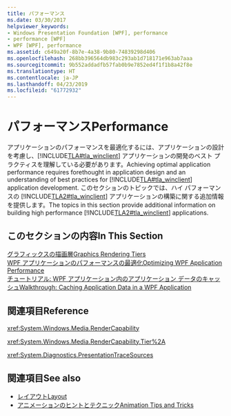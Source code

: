 ```yaml
---
title: パフォーマンス
ms.date: 03/30/2017
helpviewer_keywords:
- Windows Presentation Foundation [WPF], performance
- performance [WPF]
- WPF [WPF], performance
ms.assetid: c649a20f-8b7e-4a38-9b80-74839298d406
ms.openlocfilehash: 268bb396564db983c293ab1d718171e963ab7aaa
ms.sourcegitcommit: 9b552addadfb57fab0b9e7852ed4f1f1b8a42f8e
ms.translationtype: HT
ms.contentlocale: ja-JP
ms.lasthandoff: 04/23/2019
ms.locfileid: "61772932"
---
```

# <a name="performance"></a><span data-ttu-id="35213-102">パフォーマンス</span><span class="sxs-lookup"><span data-stu-id="35213-102">Performance</span></span>
<span data-ttu-id="35213-103">アプリケーションのパフォーマンスを最適化するには、アプリケーションの設計を考慮し、[!INCLUDE[TLA#tla_winclient](../../../../includes/tlasharptla-winclient-md.md)] アプリケーションの開発のベスト プラクティスを理解している必要があります。</span><span class="sxs-lookup"><span data-stu-id="35213-103">Achieving optimal application performance requires forethought in application design and an understanding of best practices for [!INCLUDE[TLA#tla_winclient](../../../../includes/tlasharptla-winclient-md.md)] application development.</span></span> <span data-ttu-id="35213-104">このセクションのトピックでは、ハイ パフォーマンスの [!INCLUDE[TLA2#tla_winclient](../../../../includes/tla2sharptla-winclient-md.md)] アプリケーションの構築に関する追加情報を提供します。</span><span class="sxs-lookup"><span data-stu-id="35213-104">The topics in this section provide additional information on building high performance [!INCLUDE[TLA2#tla_winclient](../../../../includes/tla2sharptla-winclient-md.md)] applications.</span></span>  
  
## <a name="in-this-section"></a><span data-ttu-id="35213-105">このセクションの内容</span><span class="sxs-lookup"><span data-stu-id="35213-105">In This Section</span></span>  
 [<span data-ttu-id="35213-106">グラフィックスの描画層</span><span class="sxs-lookup"><span data-stu-id="35213-106">Graphics Rendering Tiers</span></span>](graphics-rendering-tiers.md)  
 [<span data-ttu-id="35213-107">WPF アプリケーションのパフォーマンスの最適化</span><span class="sxs-lookup"><span data-stu-id="35213-107">Optimizing WPF Application Performance</span></span>](optimizing-wpf-application-performance.md)  
 [<span data-ttu-id="35213-108">チュートリアル: WPF アプリケーション内のアプリケーション データのキャッシュ</span><span class="sxs-lookup"><span data-stu-id="35213-108">Walkthrough: Caching Application Data in a WPF Application</span></span>](walkthrough-caching-application-data-in-a-wpf-application.md)  
  
## <a name="reference"></a><span data-ttu-id="35213-109">関連項目</span><span class="sxs-lookup"><span data-stu-id="35213-109">Reference</span></span>  
 <xref:System.Windows.Media.RenderCapability>  
  
 <xref:System.Windows.Media.RenderCapability.Tier%2A>  
  
 <xref:System.Diagnostics.PresentationTraceSources>  
  
## <a name="see-also"></a><span data-ttu-id="35213-110">関連項目</span><span class="sxs-lookup"><span data-stu-id="35213-110">See also</span></span>

- [<span data-ttu-id="35213-111">レイアウト</span><span class="sxs-lookup"><span data-stu-id="35213-111">Layout</span></span>](layout.md)
- [<span data-ttu-id="35213-112">アニメーションのヒントとテクニック</span><span class="sxs-lookup"><span data-stu-id="35213-112">Animation Tips and Tricks</span></span>](../graphics-multimedia/animation-tips-and-tricks.md)
